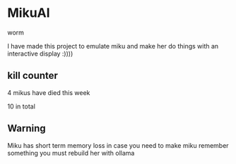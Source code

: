 # MikuAI
worm

I have made this project to emulate miku and make her do things with an interactive display :))))

## kill counter
4 mikus have died this week


10 in total
## Warning
Miku has short term memory loss in case you need to make miku remember something you must rebuild her with ollama 